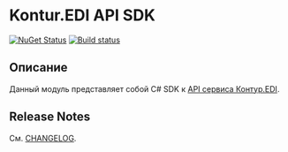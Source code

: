 # Kontur.EDI API SDK

[![NuGet Status](https://img.shields.io/nuget/v/SkbKontur.EdiApi.Client.svg)](https://www.nuget.org/packages/SkbKontur.EdiApi.Client/)
[![Build status](https://github.com/skbkontur/edi-api-client/actions/workflows/actions.yml/badge.svg)](https://github.com/skbkontur/edi-api-client/actions)

## Описание

Данный модуль представляет собой C# SDK к [API сервиса Контур.EDI](https://edi-api-documentation.readthedocs.io/en/latest/#).

## Release Notes

См. [CHANGELOG](CHANGELOG.md).
